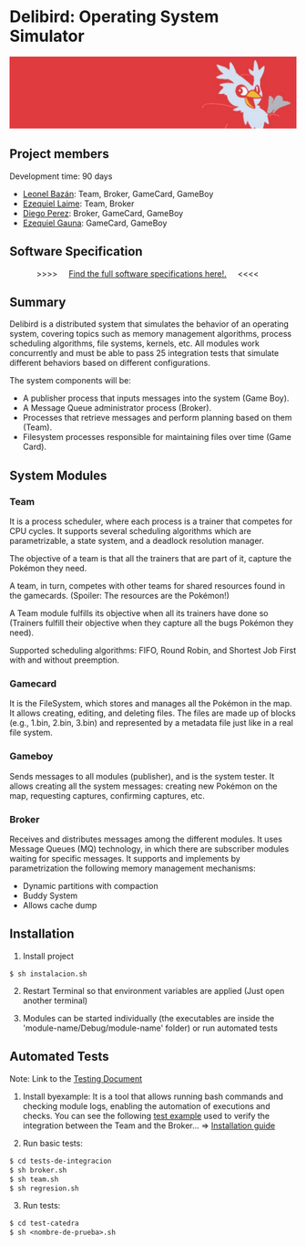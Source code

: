 # Delibird: Operating System Simulator

![](doc/assets/media/banner.jpeg)
## Project members

Development time: 90 days

* [Leonel Bazán](https://www.linkedin.com/in/bazanotin/): Team, Broker, GameCard, GameBoy
* [Ezequiel Laime](https://www.linkedin.com/in/ezequiel-laime/): Team, Broker
* [Diego Perez](https://www.linkedin.com/in/diego-p%C3%A9rez-pe%C3%B1a-b5881822a/): Broker, GameCard, GameBoy
* [Ezequiel Gauna](https://www.linkedin.com/in/ezequielgauna/): GameCard, GameBoy

## Software Specification

&nbsp; &nbsp; &nbsp; &nbsp; &nbsp; &nbsp;    \>\>\>\> &nbsp; &nbsp; [Find the full software specifications here!.](doc/requirements.md) &nbsp; &nbsp; <<<<

## Summary

Delibird is a distributed system that simulates the behavior of an operating system, covering topics such as memory management algorithms, process scheduling algorithms, file systems, kernels, etc. All modules work concurrently and must be able to pass 25 integration tests that simulate different behaviors based on different configurations.

The system components will be:

- A publisher process that inputs messages into the system (Game Boy).
- A Message Queue administrator process (Broker).
- Processes that retrieve messages and perform planning based on them (Team).
- Filesystem processes responsible for maintaining files over time (Game Card).

## System Modules

### Team 

It is a process scheduler, where each process is a trainer that competes for CPU cycles. It supports several scheduling algorithms which are parametrizable, a state system, and a deadlock resolution manager.

The objective of a team is that all the trainers that are part of it, capture the Pokémon they need.

A team, in turn, competes with other teams for shared resources found in the gamecards. (Spoiler: The resources are the Pokémon!)

A Team module fulfills its objective when all its trainers have done so (Trainers fulfill their objective when they capture all the bugs Pokémon they need).

Supported scheduling algorithms: FIFO, Round Robin, and Shortest Job First with and without preemption.

### Gamecard

It is the FileSystem, which stores and manages all the Pokémon in the map. It allows creating, editing, and deleting files. The files are made up of blocks (e.g., 1.bin, 2.bin, 3.bin) and represented by a metadata file just like in a real file system.

### Gameboy

Sends messages to all modules (publisher), and is the system tester. It allows creating all the system messages: creating new Pokémon on the map, requesting captures, confirming captures, etc.

### Broker

Receives and distributes messages among the different modules. It uses Message Queues (MQ) technology, in which there are subscriber modules waiting for specific messages.
It supports and implements by parametrization the following memory management mechanisms:
  - Dynamic partitions with compaction
  - Buddy System
  - Allows cache dump

## Installation

1) Install project

```shell
$ sh instalacion.sh
```

2) Restart Terminal so that environment variables are applied (Just open another terminal)

3) Modules can be started individually (the executables are inside the 'module-name/Debug/module-name' folder) or run automated tests

## Automated Tests

Note: Link to the [Testing Document](https://docs.google.com/document/d/1_MHl52R-wPyL4SaWYok4Crf47dVwlqZOQn1MWouo3T8/edit)

1) Install byexample: It is a tool that allows running bash commands and checking module logs, enabling the automation of executions and checks. You can see the following [test example](https://github.com/leobz/SO-UNIX-Delibird/blob/master/tests-de-integracion/team-broker.md)  used to verify the integration between the Team and the Broker... =>
[Installation guide](https://github.com/leobz/SO-UNIX-Delibird/blob/master/tests-de-integracion/README.md)


1) Run basic tests:

```shell
$ cd tests-de-integracion
$ sh broker.sh
$ sh team.sh
$ sh regresion.sh
```

3) Run tests:

```shell
$ cd test-catedra
$ sh <nombre-de-prueba>.sh
```

